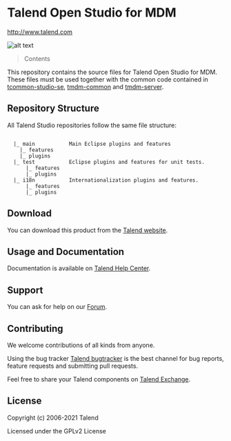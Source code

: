 # Talend Open Studio for MDM
http://www.talend.com


![alt text](https://www.talend.com/wp-content/uploads/2016/07/talend-logo.png "Talend")


> Contents

This repository contains the source files for Talend Open Studio for MDM. These files must be used together with the common code contained in [tcommon-studio-se](https://github.com/Talend/tcommon-studio-se), [tmdm-common](https://github.com/Talend/tmdm-common) and [tmdm-server](https://github.com/Talend/tmdm-server-se).

## Repository Structure
All Talend Studio repositories follow the same file structure:
```

  |_ main           Main Eclipse plugins and features
    |_ features
    |_ plugins
  |_ test           Eclipse plugins and features for unit tests.
      |_ features
      |_ plugins
  |_ i18n           Internationalization plugins and features.
      |_ features
      |_ plugins
```


## Download

You can download this product from the [Talend website](http://www.talend.com/download/talend-open-studio?qt-product_tos_download_new=4&utm_medium=communityext&utm_source=github&utm_campaign=tosmdm).


## Usage and Documentation

Documentation is available on [Talend Help Center](http://help.talend.com/).



## Support

You can ask for help on our [Forum](http://www.talend.com/services/global-technical-support).


## Contributing

We welcome contributions of all kinds from anyone.

Using the bug tracker [Talend bugtracker](http://jira.talendforge.org/) is the best channel for bug reports, feature requests and submitting pull requests.

Feel free to share your Talend components on [Talend Exchange](http://www.talendforge.org/exchange).


## License

Copyright (c) 2006-2021 Talend

Licensed under the GPLv2 License
